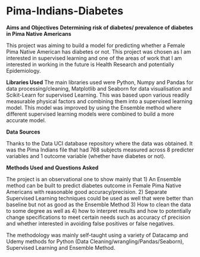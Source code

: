 # Pima-Indians-Diabetes
**Aims and Objectives**
**Determining risk of diabetes/ prevalence of diabetes in Pima Native Americans**

This project was aiming to build a model for predicting whether a Female Pima Native American has diabetes or not. This project was chosen as I am interested in supervised learning and one of the areas of work that I am interested in working in the future is Health Research and potentially Epidemiology.

**Libraries Used**
The main libraries used were Python, Numpy and Pandas for data processing/cleaning, Matplotlib and Seaborn for data visualisation and Scikit-Learn for supervised Learning. 
This was based upon various readily measurable physical factors and combining them into a supervised learning model. This model was improved by using the Ensemble method where different supervised learning models were combined to build a more accurate model.

**Data Sources**

Thanks to the Data UCI database repository where the data was obtained. It was the Pima Indians file that had 768 subjects measured across 8 predicter variables and 1 outcome variable (whether have diabetes or not).

**Methods Used and Questions Asked**

The project is an observational one to show mainly that 1) An Ensemble method can be built to predict diabetes outcome in Female Pima Native Americans with reasonable good accuracy/precision. 2) Separate Supervised Learning techniques could be used as well that were better than baseline but not as good as the Ensemble Method 3) How to clean the  data to some degree as well as 4) how to interpret results and how to potentially change specifications to meet certain needs such as accuracy cf precision and whether interested in avoiding false positives or false negatives.

The methodology was mainly self-taught using a variety of Datacamp and Udemy methods for Python (Data Cleaning/wrangling/Pandas/Seaborn), Supervised Learning and Ensemble Method.
